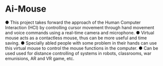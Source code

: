 # Ai-Mouse

● This project takes forward the approach of the Human Computer Interaction (HCI) by controlling cursor movement through hand movement and voice commands using a real-time camera and microphone.
● Virtual mouse acts as a contactless mouse, thus can be more useful and time saving.
● Specially abled people with some problem in their hands can use this virtual mouse to control the mouse functions in the computer.
● Can be used used for distance controlling of systems in robots, classrooms, war emunisions, AR and VR game, etc.
